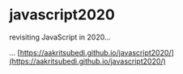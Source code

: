 # javascript2020
revisiting JavaScript in 2020... 

... [https://aakritsubedi.github.io/javascript2020/](https://aakritsubedi.github.io/javascript2020/)
